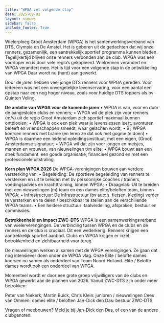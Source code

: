 ```yaml
---
title: "WPGA zet volgende stap"
date: 2025-09-02
layout: nieuws
sidebar: false
include_footer: True
---
```


Wielerploeg Groot Amsterdam (WPGA) is het samenwerkingsverband van DTS, Olympia en De Amstel. Het is geboren uit de gedachten dat wij onze renners, gezamenlijk, een aantrekkelijk sportief programma kunnen bieden. Tegelijkertijd blijven onze renners verbonden aan de club. WPGA was een voorloper en is door vele regio’s gekopieerd. Wielrennen verandert en WPGA verandert mee. Het is tijd voor een volgende stap in de ontwikkeling van WPGA Daar wordt nu (hard) aan gewerkt. 

Door de jaren hebben veel jonge DTS renners voor WPGA gereden. Voor iedereen was het een onvergetelijke levenservaring, voor een aantal een opstap naar een nog hoger niveau, zoals voor huidige DTS toppers als bv  Quinten Veling,

**De ambitie van WPGA voor de komende jaren**
•	WPGA is van, voor en door de aangesloten clubs en renners;
•	WPGA wil de plek zijn voor renners (m/v) uit de regio Groot Amsterdam zich sportief maximaal kunnen ontplooien;
•	WPGA is ook een plek waar je levenslessen leert, avonturen beleeft en vriendschappen smeedt, waar gelachen wordt;
•	Bij WPGA koersen renners met branie (en leren ze dat ook met gogme te doen)
•	WPGA is daarmee een leidend opleidingsinstituut, met een eigen, (Groot) Amsterdamse signatuur;
•	WPGA wil dat zijn voor jongen en meisjes, mannen en vrouwen, van nieuwelingen t/m elite;
•	WPGA bouwt aan een strek fundament: een goede organisatie, financieel gezond en met een professionele uitstraling.

**Kern plan WPGA 2026**
De WPGA-verenigingen bouwen aan verdere versterking van:
•	Begeleiding: De sportieve begeleiding van renners te versterken en uit te breiden met bv persoonlijke coaches / trainers, voedingsadvies en krachttraining, binnen WPGA;
•	Draagvlak: Uit te breiden met een nieuwelingen (m) team en een dames elite/beloften team, binnen WPGA;
•	Infrastructuur: De infrastructuur (bv auto’s, fietsen, kleding) verder te versterken en te delen / beschikbaar te stellen aan de verschillende WPGA teams.
•	Een heldere structuur: taalverdeling, afspraken, bestuur en commissies. 

**Betrokkenheid en impact ZWC-DTS**
WPGA is een samenwerkingsverband van wielerverengingen. De verbinding tussen WPGA en de clubs en de renners en de club is cruciaal. Dit een wederkerig. Renners krijgen een aantrekkelijk sportief aanbod. Clubs en WPGA krijgen er inzet, betrokkenheid en zichtbaarheid voor terug.  

De nieuwelingen werken al samen met de WPGA verenigingen. Ze gaan dat nog intensiever doen onder de WPGA vlag. Onze Elite / belofte dames koersen nu samen als onderdeel van Team Noord Holland.  Elite / Belofte dames wordt ook een onderdeel van WPGA.

Momenteel wordt er door een grote groep vrijwilligers van de clubs en WPGA gewerkt aan de plannen van 2026. Vanuit ZWC-DTS  zijn onder meer betrokken:

Peter van Niekerk, Martin Buick, Chris Klein: junioren / nieuwelingen
Cees van Ommen: dames elite / beloften
Jan-Dick den Das: bestuur ZWC-DTS

Vragen of meebouwen? Meld je bij Jan-Dick den Das, of een van de andere clubgenoten.





